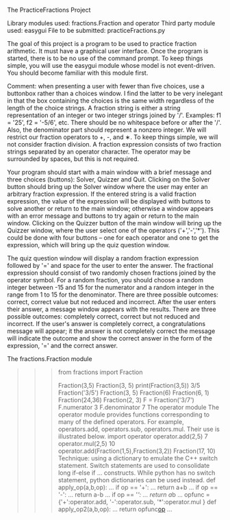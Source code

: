 
The PracticeFractions Project

Library modules used: fractions.Fraction and operator Third party module used: easygui File to be submitted: practiceFractions.py

The goal of this project is a program to be used to practice fraction arithmetic. It must have a graphical user interface. Once the program is started, there is to be no use of the command prompt. To keep things simple, you will use the easygui module whose model is not event-driven. You should become familiar with this module first.

Comment: when presenting a user with fewer than five choices, use a buttonbox rather than a choices window. I find the latter to be very inelegant in that the box containing the choices is the same width regardless of the length of the choice strings.
A fraction string is either a string representation of an integer or two integer strings joined by '/'. Examples: f1 = '25', f2 = '-5/6', etc. There should be no whitespace before or after the '/'. Also, the denominator part should represent a nonzero integer.
We will restrict our fraction operators to +, -, and ∗. To keep things simple, we will not consider fraction division. A fraction expression consists of two fraction strings separated by an operator character. The operator may be surrounded by spaces, but this is not required.

Your program should start with a main window with a brief message and three choices (buttons): Solver, Quizzer and Quit.
Clicking on the Solver button should bring up the Solver window where the user may enter an arbitrary fraction expression. If the entered string is a valid fraction expression, the value of the expression will be displayed with buttons to solve another or return to the main window; otherwise a window appears with an error message and buttons to try again or return to the main window.
Clicking on the Quizzer button of the main window will bring up the Quizzer window, where the user select one of the operators ('+','-','*'). This could be done with four buttons – one for each operator and one to get the expression, which will bring up the quiz question window.

The quiz question window will display a random fraction expression followed by '=' and space for the user to enter the answer. The fractional expression should consist of two randomly chosen fractions joined by the operator symbol. For a random fraction, you should choose a random integer between -15 and 15 for the numerator and a random integer in the range from 1 to 15 for the denominator. There are three possible outcomes: correct, correct value but not reduced and incorrect. After the user enters their answer, a message window appears with the results. There are three possible outcomes: completely correct, correct but not reduced and incorrect. If the user's answer is completely correct, a congratulations message will appear; it the answer is
not completely correct the message will indicate the outcome and show the correct answer in the form of the expression, '=' and the correct answer.

The fractions.Fraction module
>>> from fractions import Fraction
>>>
>>> Fraction(3,5)
Fraction(3, 5)
>>> print(Fraction(3,5))
3/5
>>> Fraction('3/5')
Fraction(3, 5)
>>> Fraction(6)
Fraction(6, 1)
>>> Fraction(24,36)
Fraction(2, 3)
>>> F = Fraction('3/7')
>>> F.numerator
3
>>> F.denominator
7
The operator module
The operator module provides functions corresponding to many of the defined operators. For example, operators.add, operators.sub, operators.mul. Their use is illustrated below.
>>> import operator
>>> operator.add(2,5)
7
>>> operator.mul(2,5)
10
>>> operator.add(Fraction(1,5),Fraction(3,2))
Fraction(17, 10)
Technique: using a dictionary to emulate the C++ switch statement.
Switch statements are used to consolidate long if-else if … constructs. While python has no switch statement, python dictionaries can be used instead.
>>> def apply_op(a,b,op):
... if op == '+':
... return a+b
... if op == '-':
... return a-b
... if op == '*':
... return a*b
...
>>> opfunc = {'+':operator.add,
'-':operator.sub,
'*':operator.mul }
>>> def apply_op2(a,b,op):
... return opfunc[op](a,b)
...
>>>

